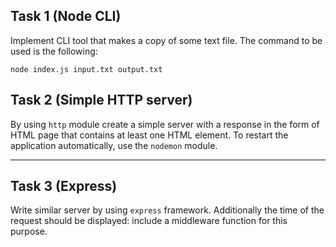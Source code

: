## Task 1 (Node CLI)

Implement CLI tool that makes a copy of some text file. The command to be used is the following:
```
node index.js input.txt output.txt
```

## Task 2 (Simple HTTP server)

By using `http` module create a simple server with a response in the form of HTML page that contains at least one HTML element. To restart the application automatically, use the `nodemon` module.

***

## Task 3 (Express)

Write similar server by using `express` framework. Additionally the time of the request should be displayed: include a middleware function for this purpose. 





